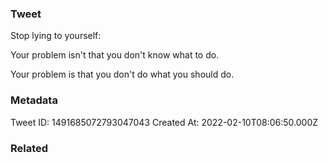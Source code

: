 ### Tweet
Stop lying to yourself:

Your problem isn't that you don't know what to do.

Your problem is that you don't do what you should do.

### Metadata
Tweet ID: 1491685072793047043
Created At: 2022-02-10T08:06:50.000Z

### Related


